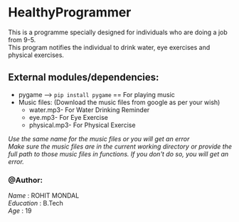 # HealthyProgrammer

This is a programme specially designed for individuals who are doing a job from 9-5.<br>
This program notifies the individual to drink water, eye exercises and physical exercises.

## External modules/dependencies:
- pygame --> ```pip install pygame``` == For playing music
- Music files: (Download the music files from google as per your wish)
    - water.mp3- For Water Drinking Reminder
    - eye.mp3- For Eye Exercise
    - physical.mp3- For Physical Exercise
    
*Use the same name for the music files or you will get an error*<br>
*Make sure the music files are in the current working directory or provide the full path to those music files in functions. If you don't do so, you will get an error.*


### @Author:

*Name*  : ROHIT MONDAL<br>
*Education* : B.Tech<br>
*Age*   : 19<br>
